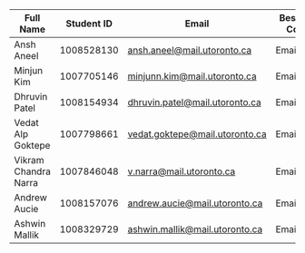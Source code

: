 | Full Name            | Student ID | Email                          | Best way to Connect   | Slack                |
| ---------------------| ---------- | ----------------------------   | --------------------- | -------------------- |
| Ansh Aneel           | 1008528130 | ansh.aneel@mail.utoronto.ca    | Email/Discord         | Ansh Aneel           |
| Minjun Kim           | 1007705146 | minjunn.kim@mail.utoronto.ca   | Email/Discord         | Minjun Kim           |
| Dhruvin Patel        | 1008154934 | dhruvin.patel@mail.utoronto.ca | Email/Discord         | Dhruvin Patel        |
| Vedat Alp Goktepe    | 1007798661 | vedat.goktepe@mail.utoronto.ca | Email/Discord         | Vedat Alp Goktepe    |
| Vikram Chandra Narra | 1007846048 | v.narra@mail.utoronto.ca       | Email/Discord         | Vikram Chandra Narra |
| Andrew Aucie         | 1008157076 | andrew.aucie@mail.utoronto.ca  | Email/Discord         | Andrew Aucie         | 
| Ashwin Mallik        | 1008329729 | ashwin.mallik@mail.utoronto.ca | Email/Discord         | Ashwin Mallik        |
